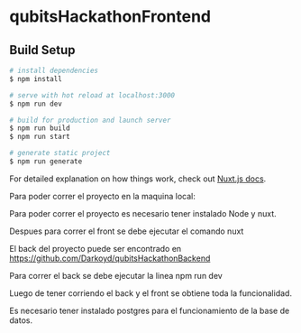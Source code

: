 # qubitsHackathonFrontend

## Build Setup

```bash
# install dependencies
$ npm install

# serve with hot reload at localhost:3000
$ npm run dev

# build for production and launch server
$ npm run build
$ npm run start

# generate static project
$ npm run generate
```

For detailed explanation on how things work, check out [Nuxt.js docs](https://nuxtjs.org).

Para poder correr el proyecto en la maquina local:

Para poder correr el proyecto es necesario tener instalado Node y nuxt.

Despues para correr el front se debe ejecutar el comando nuxt

El back del proyecto puede ser encontrado en https://github.com/Darkoyd/qubitsHackathonBackend

Para correr el back se debe ejecutar la linea npm run dev

Luego de tener corriendo el back y el front se obtiene toda la funcionalidad.

Es necesario tener instalado postgres para el funcionamiento de la base de datos.

